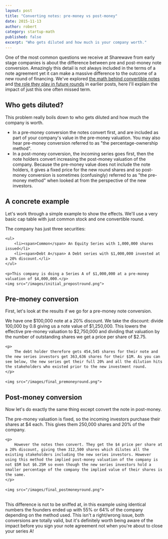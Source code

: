 ```yaml
---
layout: post
title: "Converting notes: pre-money vs post-money"
date: 2015-11-13
author: robert
category: startup-math
published: false
excerpt: "Who gets diluted and how much is your company worth."
---
```


One of the most common questions we receive at Sharewave from early stage companies is about the difference between pre and post-money note conversion. Amazingly this detail is not always included in the terms of a note agreement yet it can make a massive difference to the outcome of a new round of financing. We've explored [the math behind convertible notes](http://blog.sharewave.com/july-22-convertible-notes/) and [the role they play in future rounds](http://blog.sharewave.com/july-10-round-modeling/) in earlier posts, here I'll explain the impact of just this one often missed term.

<h2 style="text-align: left">Who gets diluted?</h2>

This problem really boils down to who gets diluted and how much the company is worth.

<ul>
    <li>
        In a pre-money conversion the notes convert first, and are included as part of your company's value in the pre-money valuation. You may also hear pre-money conversion referred to as "the percentage-ownership method".
    </li>
    <li>
        In a post-money conversion, the incoming series goes first, then the note holders convert increasing the post-money valuation of the company. Because the pre-money value does not include the note holders, it gives a fixed price for the new round shares and so post-money conversion is sometimes (confusingly) referred to as "the pre-money method" when looked at from the perspective of the new investors.
    </li>
</ul>

<h2 style="text-align: left">A concrete example</h2>

Let's work through a simple example to show the effects. We'll use a very basic cap table with just common stock and one convertible round.

<div class="example-block">
    <p>The company has just three securities:</p>

    <ul>
        <li><span>Common</span> An Equity Series with 1,000,000 shares issued</li>
        <li><span>Debt A</span> A Debt series with $1,000,000 invested at a 20% discount.</li>
    </ul>

    <p>This company is doing a Series A of $1,000,000 at a pre-money valuation of $4,000,000.</p>
    <img src="/images/initial_prepostround.png">
</div>

<h2 style="text-align: left">Pre-money conversion</h2>
First, let's look at the results if we go for a pre-money note conversion.

<div class="example-block">
    <p>
        We have one $100,000 note at a 20% discount. We take the discount: divide 100,000 by 0.8 giving us a note value of $1,250,000. This lowers the effective pre-money valuation to $2,750,000 and dividing that valuation by the number of outstanding shares we get a price per share of $2.75.
    </p>

    <p>
        The debt holder therefore gets 454,545 shares for their note and the new series investors get 363,636 shares for their $1M. As you can see below, the new series get their full 20% and all the dilution hits the stakeholders who existed prior to the new investment round.
    </p>

    <img src="/images/final_premoneyround.png">
</div>

<h2 style="text-align: left">Post-money conversion</h2>
Now let's do exactly the same thing except convert the note in post-money.

<div class="example-block">
    <p>
        The pre-money valuation is fixed, so the incoming investors purchase their shares at $4 each. This gives them 250,000 shares and 20% of the company.
    </p>

    <p>
        However the notes then convert. They get the $4 price per share at a 20% discount, giving them 312,500 shares which dilutes all the existing stakeholders including the new series investors. However using this method the implied post-money valuation of the company is not $5M but $6.25M so even though the new series investors hold a smaller percentage of the company the implied value of their shares is the same.
    </p>

    <img src="/images/final_postmoneyround.png">
</div>

<br>
This difference is not to be sniffed at, in this example using identical numbers the founders ended up with 55% or 64% of the company depending on the method used. This isn't a right/wrong issue, both conversions are totally valid, but it's definitely worth being aware of the impact before you sign your note agreement not when you're about to close your series A!
